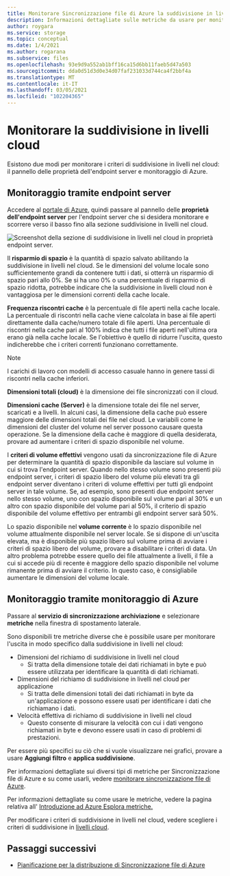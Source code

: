 ```yaml
---
title: Monitorare Sincronizzazione file di Azure la suddivisione in livelli cloud | Microsoft Docs
description: Informazioni dettagliate sulle metriche da usare per monitorare i criteri di suddivisione in livelli nel cloud.
author: roygara
ms.service: storage
ms.topic: conceptual
ms.date: 1/4/2021
ms.author: rogarana
ms.subservice: files
ms.openlocfilehash: 93e9d9a552ab1bff16ca15d6bb11faeb5d47a503
ms.sourcegitcommit: dda0d51d3d0e34d07faf231033d744ca4f2bbf4a
ms.translationtype: MT
ms.contentlocale: it-IT
ms.lasthandoff: 03/05/2021
ms.locfileid: "102204365"
---
```

# <a name="monitor-cloud-tiering"></a>Monitorare la suddivisione in livelli cloud
Esistono due modi per monitorare i criteri di suddivisione in livelli nel cloud: il pannello delle proprietà dell'endpoint server e monitoraggio di Azure.

## <a name="monitoring-via-server-endpoint"></a>Monitoraggio tramite endpoint server

Accedere al [portale di Azure](https://portal.azure.com/), quindi passare al pannello delle **proprietà dell'endpoint server** per l'endpoint server che si desidera monitorare e scorrere verso il basso fino alla sezione suddivisione in livelli nel cloud. 

![Screenshot della sezione di suddivisione in livelli nel cloud in proprietà endpoint server.](media/storage-sync-monitoring-cloud-tiering/cloud-tiering-monitoring-5.png)

Il **risparmio di spazio** è la quantità di spazio salvato abilitando la suddivisione in livelli nel cloud. Se le dimensioni del volume locale sono sufficientemente grandi da contenere tutti i dati, si otterrà un risparmio di spazio pari allo 0%. Se si ha uno 0% o una percentuale di risparmio di spazio ridotta, potrebbe indicare che la suddivisione in livelli cloud non è vantaggiosa per le dimensioni correnti della cache locale. 

**Frequenza riscontri cache** è la percentuale di file aperti nella cache locale. La percentuale di riscontri nella cache viene calcolata in base ai file aperti direttamente dalla cache/numero totale di file aperti. Una percentuale di riscontri nella cache pari al 100% indica che tutti i file aperti nell'ultima ora erano già nella cache locale. Se l'obiettivo è quello di ridurre l'uscita, questo indicherebbe che i criteri correnti funzionano correttamente.

> [!NOTE]
> I carichi di lavoro con modelli di accesso casuale hanno in genere tassi di riscontri nella cache inferiori. 

**Dimensioni totali (cloud)** è la dimensione dei file sincronizzati con il cloud. 

**Dimensioni cache (Server)** è la dimensione totale dei file nel server, scaricati e a livelli. In alcuni casi, la dimensione della cache può essere maggiore delle dimensioni totali dei file nel cloud. Le variabili come le dimensioni del cluster del volume nel server possono causare questa operazione. Se la dimensione della cache è maggiore di quella desiderata, provare ad aumentare i criteri di spazio disponibile nel volume. 

I **criteri di volume effettivi** vengono usati da sincronizzazione file di Azure per determinare la quantità di spazio disponibile da lasciare sul volume in cui si trova l'endpoint server. Quando nello stesso volume sono presenti più endpoint server, i criteri di spazio libero del volume più elevati tra gli endpoint server diventano i criteri di volume effettivi per tutti gli endpoint server in tale volume. Se, ad esempio, sono presenti due endpoint server nello stesso volume, uno con spazio disponibile sul volume pari al 30% e un altro con spazio disponibile del volume pari al 50%, il criterio di spazio disponibile del volume effettivo per entrambi gli endpoint server sarà 50%.

Lo spazio disponibile nel **volume corrente** è lo spazio disponibile nel volume attualmente disponibile nel server locale. Se si dispone di un'uscita elevata, ma è disponibile più spazio libero sul volume prima di avviare i criteri di spazio libero del volume, provare a disabilitare i criteri di data. Un altro problema potrebbe essere quello dei file attualmente a livelli, il file a cui si accede più di recente è maggiore dello spazio disponibile nel volume rimanente prima di avviare il criterio. In questo caso, è consigliabile aumentare le dimensioni del volume locale. 

## <a name="monitoring-via-azure-monitor"></a>Monitoraggio tramite monitoraggio di Azure

Passare al **servizio di sincronizzazione archiviazione** e selezionare **metriche** nella finestra di spostamento laterale. 

Sono disponibili tre metriche diverse che è possibile usare per monitorare l'uscita in modo specifico dalla suddivisione in livelli nel cloud:

- Dimensioni del richiamo di suddivisione in livelli nel cloud
    - Si tratta della dimensione totale dei dati richiamati in byte e può essere utilizzata per identificare la quantità di dati richiamati.
- Dimensioni del richiamo di suddivisione in livelli nel cloud per applicazione
    - Si tratta delle dimensioni totali dei dati richiamati in byte da un'applicazione e possono essere usati per identificare i dati che richiamano i dati.
- Velocità effettiva di richiamo di suddivisione in livelli nel cloud
    - Questo consente di misurare la velocità con cui i dati vengono richiamati in byte e devono essere usati in caso di problemi di prestazioni. 

Per essere più specifici su ciò che si vuole visualizzare nei grafici, provare a usare **Aggiungi filtro** e **applica suddivisione**.
 
Per informazioni dettagliate sui diversi tipi di metriche per Sincronizzazione file di Azure e su come usarli, vedere [monitorare sincronizzazione file di Azure](storage-sync-files-monitoring.md).

Per informazioni dettagliate su come usare le metriche, vedere la pagina relativa all' [Introduzione ad Azure Esplora metriche.](https://docs.microsoft.com/azure/azure-monitor/platform/metrics-getting-started)

Per modificare i criteri di suddivisione in livelli nel cloud, vedere scegliere i criteri di suddivisione in [livelli cloud](storage-sync-choose-cloud-tiering-policies.md).

## <a name="next-steps"></a>Passaggi successivi
* [Pianificazione per la distribuzione di Sincronizzazione file di Azure](storage-sync-files-planning.md)